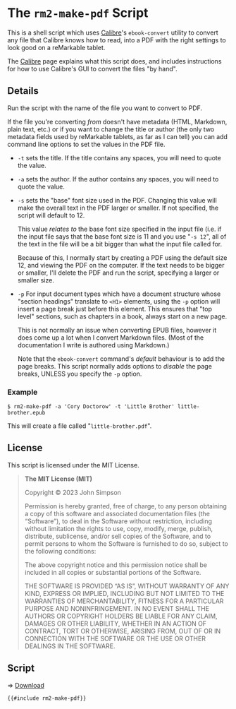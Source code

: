 # The `rm2-make-pdf` Script

This is a shell script which uses [Calibre](https://calibre-ebook.com/)'s `ebook-convert` utility to convert any file that Calibre knows how to read, into a PDF with the right settings to look good on a reMarkable tablet.

The [Calibre](../info/calibre.md) page explains what this script does, and includes instructions for how to use Calibre's GUI to convert the files "by hand".

## Details

Run the script with the name of the file you want to convert to PDF.

If the file you're converting *from* doesn't have metadata (HTML, Markdown, plain text, etc.) or if you want to change the title or author (the only two metadata fields used by reMarkable tablets, as far as I can tell) you can add command line options to set the values in the PDF file.

* `-t` sets the title. If the title contains any spaces, you will need to quote the value.

* `-a` sets the author. If the author contains any spaces, you will need to quote the value.

* `-s` sets the "base" font size used in the PDF. Changing this value will make the overall text in the PDF larger or smaller. If not specified, the script will default to 12.

    This value *relates to* the base font size specified in the input file (i.e. if the input file says that the base font size is 11 and you use "`-s 12`", all of the text in the file will be a bit bigger than what the input file called for.

    Because of this, I normally start by creating a PDF using the default size 12, and viewing the PDF on the computer. If the text needs to be bigger or smaller, I'll delete the PDF and run the script, specifying a larger or smaller size.

* `-p` For input document types which have a document structure whose "section headings" translate to `<H1>` elements, using the `-p` option will insert a page break just before this element. This ensures that "top level" sections, such as chapters in a book, always start on a new page.

    This is not normally an issue when converting EPUB files, however it does come up a lot when I convert Markdown files. (Most of the documentation I write is authored using Markdown.)

    Note that the `ebook-convert` command's *default* behaviour is to add the page breaks. This script normally adds options to *disable* the page breaks, UNLESS you specify the `-p` option.

### Example

```
$ rm2-make-pdf -a 'Cory Doctorow' -t 'Little Brother' little-brother.epub
```

This will create a file called "`little-brother.pdf`".


## License

This script is licensed under the MIT License.

> **The MIT License (MIT)**
>
> Copyright &copy; 2023 John Simpson
>
> Permission is hereby granted, free of charge, to any person obtaining a copy of this software and associated documentation files (the “Software”), to deal in the Software without restriction, including without limitation the rights to use, copy, modify, merge, publish, distribute, sublicense, and/or sell copies of the Software, and to permit persons to whom the Software is furnished to do so, subject to the following conditions:
>
> The above copyright notice and this permission notice shall be included in all copies or substantial portions of the Software.
>
> THE SOFTWARE IS PROVIDED “AS IS”, WITHOUT WARRANTY OF ANY KIND, EXPRESS OR IMPLIED, INCLUDING BUT NOT LIMITED TO THE WARRANTIES OF MERCHANTABILITY, FITNESS FOR A PARTICULAR PURPOSE AND NONINFRINGEMENT. IN NO EVENT SHALL THE AUTHORS OR COPYRIGHT HOLDERS BE LIABLE FOR ANY CLAIM, DAMAGES OR OTHER LIABILITY, WHETHER IN AN ACTION OF CONTRACT, TORT OR OTHERWISE, ARISING FROM, OUT OF OR IN CONNECTION WITH THE SOFTWARE OR THE USE OR OTHER DEALINGS IN THE SOFTWARE.

## Script

&#x21D2; [Download](rm2-make-pdf)

```bash
{{#include rm2-make-pdf}}
```
